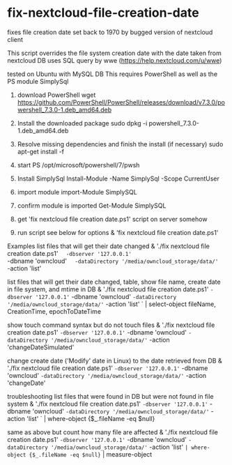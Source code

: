 # fix-nextcloud-file-creation-date
fixes file creation date set back to 1970 by bugged version of nextcloud client

This script overrides the file system creation date with the date taken from nextcloud DB
uses SQL query by wwe (https://help.nextcloud.com/u/wwe)

tested on Ubuntu with MySQL DB
This requires PowerShell as well as the PS module SimplySql

1) download PowerShell
wget https://github.com/PowerShell/PowerShell/releases/download/v7.3.0/powershell_7.3.0-1.deb_amd64.deb

2) Install the downloaded package
sudo dpkg -i powershell_7.3.0-1.deb_amd64.deb

3) Resolve missing dependencies and finish the install (if necessary)
sudo apt-get install -f

4) start PS
/opt/microsoft/powershell/7/pwsh

5) Install SimplySql
Install-Module -Name SimplySql -Scope CurrentUser

6) import module
import-Module SimplySQL

7) confirm module is imported
Get-Module SimplySQL

8) get 'fix nextcloud file creation date.ps1' script on server somehow

9) run script
see below for options
& 'fix nextcloud file creation date.ps1'

Examples
list files that will get their date changed
& './fix nextcloud file creation date.ps1' `  
	-dbserver '127.0.0.1' `  
	-dbname 'owncloud' `  
	-dataDirectory '/media/owncloud_storage/data/' `  
	-action 'list'  
  
 list files that will get their date changed, table, show file name, create date in file system, and mtime in DB
 & './fix nextcloud file creation date.ps1' `
	-dbserver '127.0.0.1' `
	-dbname 'owncloud' `
	-dataDirectory '/media/owncloud_storage/data/' `
	-action 'list' `
	| select-object fileName, CreationTime, epochToDateTime
 
 show touch command syntax but do not touch files
 & './fix nextcloud file creation date.ps1' `
	-dbserver '127.0.0.1' `
	-dbname 'owncloud' `
	-dataDirectory '/media/owncloud_storage/data/' `
	-action 'changeDateSimulated'

change create date ('Modify' date in Linux) to the date retrieved from DB
& './fix nextcloud file creation date.ps1' `
	-dbserver '127.0.0.1' `
	-dbname 'owncloud' `
	-dataDirectory '/media/owncloud_storage/data/' `
	-action 'changeDate'

troubleshooting
list files that were found in DB but were not found in file system
& './fix nextcloud file creation date.ps1' `
	-dbserver '127.0.0.1' `
	-dbname 'owncloud' `
	-dataDirectory '/media/owncloud_storage/data/' `
	-action 'list' `
	| where-object {$_.fileName -eq $null}
  
  same as above but count how many file are affected
  & './fix nextcloud file creation date.ps1' `
	-dbserver '127.0.0.1' `
	-dbname 'owncloud' `
	-dataDirectory '/media/owncloud_storage/data/' `
	-action 'list' `
	| where-object {$_.fileName -eq $null} `
	| measure-object








